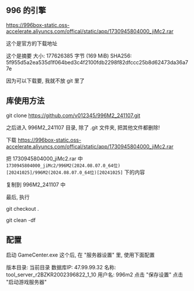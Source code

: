 ## 996 的引擎
https://996box-static.oss-accelerate.aliyuncs.com/offical/static/app/1730945804000_jiMc2.rar

这个是官方的下载地址

这个是摘要
大小: 177626385 字节 (169 MiB)
SHA256: 5f955d5a2ea535d1f064bed3c4f2100fdb2298f82dfccc25b8d62473da36a77e

因为可以下载要, 我就不放 git 里了

## 库使用方法
git clone https://github.com/v012345/996M2_241107.git

之后进入 996M2_241107 目录, 除了 .git 文件夹, 把其他文件都删除!

下载 https://996box-static.oss-accelerate.aliyuncs.com/offical/static/app/1730945804000_jiMc2.rar

把 1730945804000_jiMc2.rar 中 `1730945804000_jiMc2/996M2(2024.08.07.0_64位)[20241025]/996M2(2024.08.07.0_64位)[20241025]` 下的内容

复制到 996M2_241107 中

最后, 执行 

git checkout .

git clean -df


## 配置
启动 GameCenter.exe 这个后, 在 "服务器设置" 里, 使用下面配置

版本目录: 当前目录
数据库IP: 47.99.99.32
名称: tool_server_r2BZKR2002396822_1_10
用户名: 996m2
点击 "保存设置"
点击 "启动游戏服务器"
